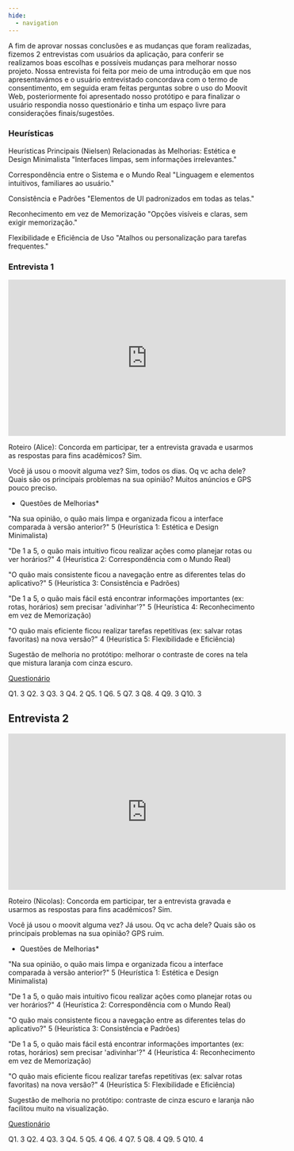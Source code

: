 ```yaml
---
hide:
  - navigation
---
```



A fim de aprovar nossas conclusões e as mudanças que foram realizadas, fizemos 2 entrevistas com usuários da aplicação, para conferir se realizamos boas escolhas e possíveis mudanças para melhorar nosso projeto. Nossa entrevista foi feita por meio de uma introdução em que nos apresentavámos e o usuário entrevistado concordava com o termo de consentimento, em seguida eram feitas perguntas sobre o uso do Moovit Web, posteriormente foi apresentado nosso protótipo e para finalizar o usuário respondia nosso questionário e tinha um espaço livre para considerações finais/sugestões.

### Heurísticas 

Heurísticas Principais (Nielsen) Relacionadas às Melhorias:
Estética e Design Minimalista
"Interfaces limpas, sem informações irrelevantes."

Correspondência entre o Sistema e o Mundo Real
"Linguagem e elementos intuitivos, familiares ao usuário."

Consistência e Padrões
"Elementos de UI padronizados em todas as telas."

Reconhecimento em vez de Memorização
"Opções visíveis e claras, sem exigir memorização."

Flexibilidade e Eficiência de Uso
"Atalhos ou personalização para tarefas frequentes."


### Entrevista 1
<iframe width="560" height="315" src="https://www.youtube.com/embed/XrJzSl6jlzA?si=WE-DLjyUzGkcWHQl" title="YouTube video player" frameborder="0" allow="accelerometer; autoplay; clipboard-write; encrypted-media; gyroscope; picture-in-picture; web-share" referrerpolicy="strict-origin-when-cross-origin" allowfullscreen></iframe>

Roteiro (Alice): 
Concorda em participar, ter a entrevista gravada e usarmos as respostas para fins acadêmicos? Sim.

Você já usou o moovit alguma vez? Sim, todos os dias.
Oq vc acha dele?
Quais são os principais problemas na sua opinião? Muitos anúncios e GPS pouco preciso.

* Questões de Melhorias*

"Na sua opinião, o quão mais limpa e organizada ficou a interface comparada à versão anterior?" 5
(Heurística 1: Estética e Design Minimalista)


"De 1 a 5, o quão mais intuitivo ficou realizar ações como planejar rotas ou ver horários?" 4
(Heurística 2: Correspondência com o Mundo Real)

"O quão mais consistente ficou a navegação entre as diferentes telas do aplicativo?" 5
(Heurística 3: Consistência e Padrões)

"De 1 a 5, o quão mais fácil está encontrar informações importantes (ex: rotas, horários) sem precisar 'adivinhar'?" 5
(Heurística 4: Reconhecimento em vez de Memorização)

"O quão mais eficiente ficou realizar tarefas repetitivas (ex: salvar rotas favoritas) na nova versão?" 4
(Heurística 5: Flexibilidade e Eficiência)

Sugestão de melhoria no protótipo: melhorar o contraste de cores na tela que mistura laranja com cinza escuro.

[Questionário](https://docs.google.com/forms/d/19itbvrxPaMaRqBU4IHbYHZOkDe7v6siKn-2OLqEIT98/edit)

Q1. 3
Q2. 3
Q3. 3
Q4. 2
Q5. 1
Q6. 5
Q7. 3
Q8. 4
Q9. 3
Q10. 3


## Entrevista 2
<iframe width="560" height="315" src="https://www.youtube.com/embed/HqBPLfvljl8?si=8O-ILWMoeXnRzFAf" title="YouTube video player" frameborder="0" allow="accelerometer; autoplay; clipboard-write; encrypted-media; gyroscope; picture-in-picture; web-share" referrerpolicy="strict-origin-when-cross-origin" allowfullscreen></iframe>

Roteiro (Nicolas):
Concorda em participar, ter a entrevista gravada e usarmos as respostas para fins acadêmicos? Sim.

Você já usou o moovit alguma vez? Já usou.
Oq vc acha dele?
Quais são os principais problemas na sua opinião?  GPS ruim.

* Questões de Melhorias*

"Na sua opinião, o quão mais limpa e organizada ficou a interface comparada à versão anterior?" 5
(Heurística 1: Estética e Design Minimalista)


"De 1 a 5, o quão mais intuitivo ficou realizar ações como planejar rotas ou ver horários?" 4
(Heurística 2: Correspondência com o Mundo Real)

"O quão mais consistente ficou a navegação entre as diferentes telas do aplicativo?" 5
(Heurística 3: Consistência e Padrões)

"De 1 a 5, o quão mais fácil está encontrar informações importantes (ex: rotas, horários) sem precisar 'adivinhar'?" 4
(Heurística 4: Reconhecimento em vez de Memorização)

"O quão mais eficiente ficou realizar tarefas repetitivas (ex: salvar rotas favoritas) na nova versão?" 4
(Heurística 5: Flexibilidade e Eficiência)

Sugestão de melhoria no protótipo: contraste de cinza escuro e laranja não facilitou muito na visualização.

[Questionário](https://docs.google.com/forms/d/19itbvrxPaMaRqBU4IHbYHZOkDe7v6siKn-2OLqEIT98/edit)

Q1. 3
Q2. 4
Q3. 3
Q4. 5
Q5. 4
Q6. 4
Q7. 5
Q8. 4
Q9. 5
Q10. 4
